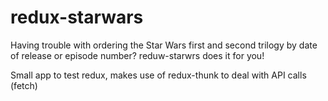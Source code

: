 # redux-starwars
Having trouble with ordering the Star Wars first and second trilogy by date of release or episode number?
reduw-starwrs does it for you!

Small app to test redux, makes use of redux-thunk to deal with API calls (fetch)